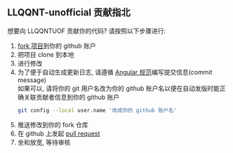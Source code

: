 ## LLQQNT-unofficial 贡献指北

想要向 LLQQNTUOF 贡献你的代码? 请按照以下步骤进行:

1. [fork 项目](https://github.com/LateDreamXD/LLQQNT-unofficial/fork)到你的 github 账户
2. 把项目 clone 到本地
3. 进行修改
4. 为了便于自动生成更新日志, 请遵循 [Angular 规范](https://github.com/angular/angular/blob/master/CONTRIBUTING.md#-commit-message-guidelines)编写提交信息(commit message)  
  如果可以, 请将你的 git 用户名改为你的 github 账户名以便在自动发版时能正确关联贡献者信息到你的 github 账户
    ```bash
    git config --local user.name '改成你的 github 账户名'
    ```
5. 推送修改到你的 fork 仓库
6. 在 github 上发起 [pull request](https://github.com/LateDreamXD/LLQQNT-unofficial/compare)
7. 坐和放宽, 等待审核
